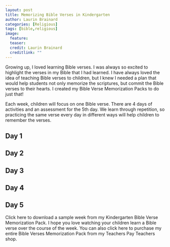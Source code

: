 ```yaml
---
layout: post
title: Memorizing Bible Verses in Kindergarten
author: Laurin Brainard
categories: [Religious]
tags: [bible,religious]
image:
  feature: 
  teaser: 
  credit: Laurin Brainard
  creditlink: ""
---
```

Growing up, I loved learning Bible verses. I was always so excited to highlight the verses in my Bible that I had learned. I have always loved the idea of teaching Bible verses to children, but I knew I needed a plan that would help students not only memorize the scriptures, but commit the Bible verses to their hearts. I created my Bible Verse Memorization Packs to do just that! 

Each week, children will focus on one Bible verse. There are 4 days of activities and an assessment for the 5th day. We learn through repetition, so practicing the same verse every day in different ways will help children to remember the verses. 

## Day 1

## Day 2

## Day 3

## Day 4

## Day 5


Click here to download a sample week from my Kindergarten Bible Verse Memorization Pack. I hope you love watching your children learn a Bible verse over the course of the week. You can also click here to purchase my entire Bible Verses Memorization Pack from my Teachers Pay Teachers shop. 